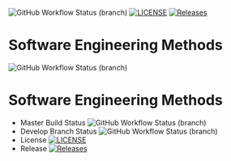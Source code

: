 
![GitHub Workflow Status (branch)](https://img.shields.io/github/actions/workflow/status/40667068/sem/main.yml?branch=master)
[![LICENSE](https://img.shields.io/github/license/40667068/sem.svg?style=flat-square)](https://github.com/40667068/sem/blob/master/LICENSE)
[![Releases](https://img.shields.io/github/release/40667068/sem/all.svg?style=flat-square)](https://github.com/40667068/sem/releases)
# Software Engineering Methods
![GitHub Workflow Status (branch)](https://img.shields.io/github/actions/workflow/status/40667068/sem/main.yml?branch=develop)

# Software Engineering Methods
* Master Build Status ![GitHub Workflow Status (branch)](https://img.shields.io/github/actions/workflow/status/40667068/sem/main.yml?branch=master)
* Develop Branch Status ![GitHub Workflow Status (branch)](https://img.shields.io/github/actions/workflow/status/40667068/sem/main.yml?branch=develop)
* License [![LICENSE](https://img.shields.io/github/license/40667068/sem.svg?style=flat-square)](https://github.com/40667068/sem/blob/master/LICENSE)
* Release [![Releases](https://img.shields.io/github/release/40667068/sem/all.svg?style=flat-square)](https://github.com/40667068/sem/releases)
